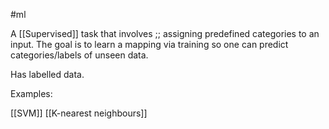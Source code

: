 #ml

A [[Supervised]] task that involves ;; assigning predefined categories to an input. The goal is to learn a mapping via training so one can predict categories/labels of unseen data.

Has labelled data.

Examples:

[[SVM]]
[[K-nearest neighbours]]